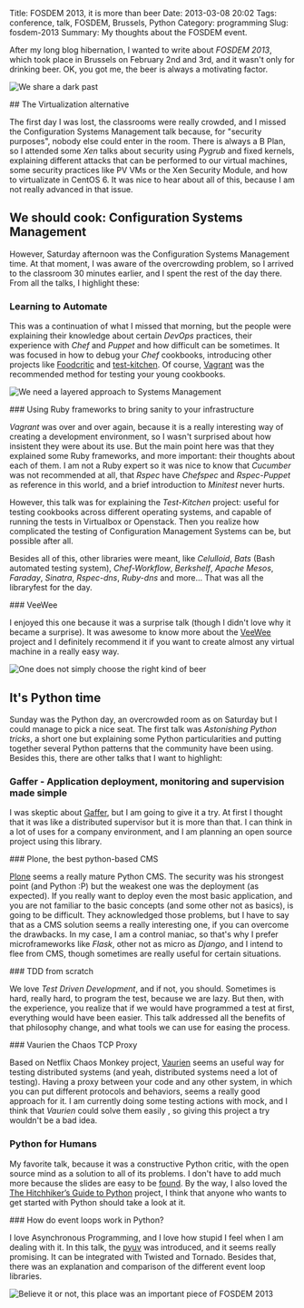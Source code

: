 Title: FOSDEM 2013, it is more than beer
Date: 2013-03-08 20:02
Tags: conference, talk, FOSDEM, Brussels, Python
Category: programming
Slug: fosdem-2013
Summary: My thoughts about the FOSDEM event.

After my long blog hibernation, I wanted to write about *FOSDEM 2013*, which took place in Brussels on February 2nd and 3rd, and it wasn't only for drinking beer. OK, you got me, the beer is always a motivating factor.

![We share a dark past](http://i.imgur.com/Il4kdf4.jpg)


## The Virtualization alternative

The first day I was lost, the classrooms were really crowded, and I missed the Configuration Systems Management talk because, for "security purposes", nobody else could enter in the room. There is always a B Plan, so I attended some *Xen* talks about security using *Pygrub* and fixed kernels, explaining different attacks that can be performed to our virtual machines, some security practices like PV VMs or the Xen Security Module, and how to virtualizate in CentOS 6. It was nice to hear about all of this, because I am not really advanced in that issue.


## We should cook: Configuration Systems Management

However, Saturday afternoon was the Configuration Systems Management time. At that moment, I was aware of the overcrowding problem, so I arrived to the classroom 30 minutes earlier, and I spent the rest of the day there. From all the talks, I highlight these:

### Learning to Automate

This was a continuation of what I missed that morning, but the people were explaining their knowledge about certain *DevOps* practices, their experience with *Chef* and *Puppet* and how difficult can be sometimes. It was focused in how to debug your *Chef* cookbooks, introducing other projects like [Foodcritic](http://acrmp.github.com/foodcritic/) and [test-kitchen](https://github.com/opscode/test-kitchen). Of course, [Vagrant](http://www.vagrantup.com/) was the recommended method for testing your young cookbooks.

![We need a layered approach to Systems Management](http://i.imgur.com/bvFEbyM.jpg)

### Using Ruby frameworks to bring sanity to your infrastructure

*Vagrant* was over and over again, because it is a really interesting way of creating a development environment, so I wasn't surprised about how insistent they were about its use. But the main point here was that they explained some Ruby frameworks, and more important: their thoughts about each of them. I am not a Ruby expert so it was nice to know that *Cucumber* was not recommended at all, that *Rspec* have *Chefspec* and *Rspec-Puppet* as reference in this world, and a brief introduction to *Minitest* never hurts.

However, this talk was for explaining the *Test-Kitchen* project: useful for testing cookbooks across different operating systems, and capable of running the tests in Virtualbox or Openstack. Then you realize how complicated the testing of Configuration Management Systems can be, but possible after all.

Besides all of this, other libraries were meant, like *Celulloid*, *Bats* (Bash automated testing system), *Chef-Workflow*, *Berkshelf*, *Apache Mesos*, *Faraday*, *Sinatra*, *Rspec-dns*, *Ruby-dns* and more... That was all the libraryfest for the day.

### VeeWee

I enjoyed this one because it was a surprise talk (though I didn't love why it became a surprise). It was awesome to know more about the [VeeWee](https://github.com/jedi4ever/veewee) project and I definitely recommend it if you want to create almost any virtual machine in a really easy way.

![One does not simply choose the right kind of beer](http://i.imgur.com/Xrv3xC0.jpg)


## It's Python time

Sunday was the Python day, an overcrowded room as on Saturday but I could manage to pick a nice seat. The first talk was *Astonishing Python tricks*, a short one but explaining some Python particularities and putting together several Python patterns that the community have been using. Besides this, there are other talks that I want to highlight:

### Gaffer - Application deployment, monitoring and supervision made simple

I was skeptic about [Gaffer](http://gaffer.readthedocs.org/), but I am going to give it a try. At first I thought that it was like a distributed supervisor but it is more than that. I can think in a lot of uses for a company environment, and I am planning an open source project using this library.

### Plone, the best python-based CMS

[Plone](http://plone.org/) seems a really mature Python CMS. The security was his strongest point (and Python :P) but the weakest one was the deployment (as expected). If you really want to deploy even the most basic application, and you are not familiar to the basic concepts (and some other not as basics), is going to be difficult. They acknowledged those problems, but I have to say that as a CMS solution seems a really interesting one, if you can overcome the drawbacks. In my case, I am a control maniac, so that's why I prefer microframeworks like *Flask*, other not as micro as *Django*, and I intend to flee from CMS, though sometimes are really useful for certain situations.

### TDD from scratch

We love *Test Driven Development*, and if not, you should. Sometimes is hard, really hard, to program the test, because we are lazy. But then, with the experience, you realize that if we would have programmed a test at first, everything would have been easier. This talk addressed all the benefits of that philosophy change, and what tools we can use for easing the process.

### Vaurien the Chaos TCP Proxy

Based on Netflix Chaos Monkey project, [Vaurien](http://vaurien.readthedocs.org/) seems an useful way for testing distributed systems (and yeah, distributed systems need a lot of testing). Having a proxy between your code and any other system, in which you can put different protocols and behaviors, seems a really good approach for it. I am currently doing some testing actions with mock, and I think that *Vaurien* could solve them easily , so giving this project a try wouldn't be a bad idea.

### Python for Humans

My favorite talk, because it was a constructive Python critic, with the open source mind as a solution to all of its problems. I don't have to add much more because the slides are easy to be [found](https://speakerdeck.com/kennethreitz/python-for-humans). By the way, I also loved the [The Hitchhiker’s Guide to Python](http://python-guide.org)</a> project, I think that anyone who wants to get started with Python should take a look at it.

### How do event loops work in Python?

I love Asynchronous Programming, and I love how stupid I feel when I am dealing with it. In this talk, the [pyuv](http://pyuv.readthedocs.org) was introduced, and it seems really promising. It can be integrated with Twisted and Tornado. Besides that, there was an explanation and comparison of the different event loop libraries.

![Believe it or not, this place was an important piece of FOSDEM 2013](http://i.imgur.com/pWQSUZk.jpg)